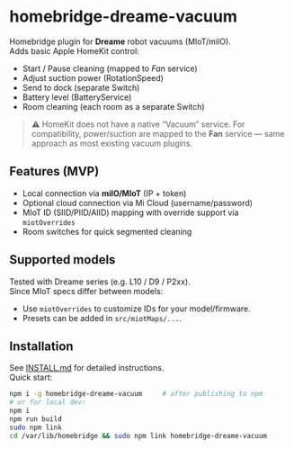 # homebridge-dreame-vacuum

Homebridge plugin for **Dreame** robot vacuums (MIoT/miIO).  
Adds basic Apple HomeKit control:

- Start / Pause cleaning (mapped to *Fan* service)
- Adjust suction power (RotationSpeed)
- Send to dock (separate Switch)
- Battery level (BatteryService)
- Room cleaning (each room as a separate Switch)

> ⚠️ HomeKit does not have a native “Vacuum” service. For compatibility, power/suction are mapped to the **Fan** service — same approach as most existing vacuum plugins.

## Features (MVP)
- Local connection via **miIO/MIoT** (IP + token)
- Optional cloud connection via Mi Cloud (username/password)
- MIoT ID (SIID/PIID/AIID) mapping with override support via `miotOverrides`
- Room switches for quick segmented cleaning

## Supported models
Tested with Dreame series (e.g. L10 / D9 / P2xx).  
Since MIoT specs differ between models:
- Use `miotOverrides` to customize IDs for your model/firmware.
- Presets can be added in `src/miotMaps/...`.

## Installation
See [INSTALL.md](./INSTALL.md) for detailed instructions.  
Quick start:
```bash
npm i -g homebridge-dreame-vacuum     # after publishing to npm
# or for local dev:
npm i
npm run build
sudo npm link
cd /var/lib/homebridge && sudo npm link homebridge-dreame-vacuum